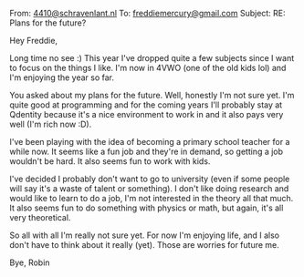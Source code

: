From: 4410@schravenlant.nl
To: freddiemercury@gmail.com
Subject: RE: Plans for the future?

Hey Freddie,

Long time no see :)
This year I've dropped quite a few subjects since I want to focus on the things I like. I'm now in 4VWO (one of the old kids lol) and I'm enjoying the year so far.

You asked about my plans for the future. Well, honestly I'm not sure yet. I'm quite good at programming and for the coming years I'll probably stay at Qdentity because it's a nice environment to work in and it also pays very well (I'm rich now :D).

I've been playing with the idea of becoming a primary school teacher for a while now. It seems like a fun job and they're in demand, so getting a job wouldn't be hard. It also seems fun to work with kids.

I've decided I probably don't want to go to university (even if some people will say it's a waste of talent or something). I don't like doing research and would like to learn to do a job, I'm not interested in the theory all that much.
It also seems fun to do something with physics or math, but again, it's all very theoretical. 

So all with all I'm really not sure yet. For now I'm enjoying life, and I also don't have to think about it really (yet). Those are worries for future me.

Bye,
Robin